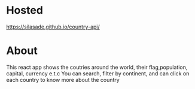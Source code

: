 # Hosted
 https://silasade.github.io/country-api/
# About
This react app shows the coutries around the world, their flag,population, capital, currency e.t.c
You can search, filter by continent, and can click on each country to know more about the country
